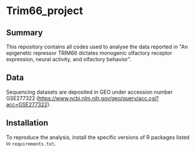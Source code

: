# Trim66_project
## Summary
This repository contains all codes used to analyse the data reported in "An epigenetic repressor TRIM66 dictates monogenic olfactory receptor expression, neural activity, and olfactory behavior".
## Data
Sequencing datasets are deposited in GEO under accession number GSE277322 (https://www.ncbi.nlm.nih.gov/geo/query/acc.cgi?acc=GSE277322).
## Installation
To reproduce the analysis, install the specific versions of R packages listed in `requirements.txt`.

